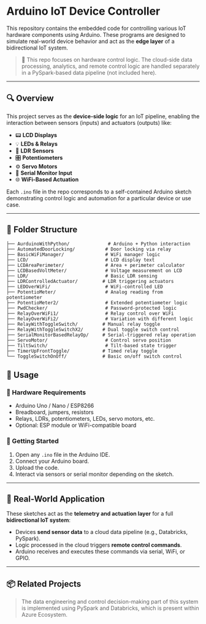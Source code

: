 # Arduino IoT Device Controller

This repository contains the embedded code for controlling various IoT hardware components using Arduino. These programs are designed to simulate real-world device behavior and act as the **edge layer** of a bidirectional IoT system.

> 🔧 This repo focuses on hardware control logic. The cloud-side data processing, analytics, and remote control logic are handled separately in a PySpark-based data pipeline (not included here).

---

## 🔍 Overview

This project serves as the **device-side logic** for an IoT pipeline, enabling the interaction between sensors (inputs) and actuators (outputs) like:

- 📟 **LCD Displays**
- 💡 **LEDs & Relays**
- 🔆 **LDR Sensors**
- 🎛️ **Potentiometers**
- ⚙️ **Servo Motors**
- 🧠 **Serial Monitor Input**
- 🌐 **WiFi-Based Actuation**

Each `.ino` file in the repo corresponds to a self-contained Arduino sketch demonstrating control logic and automation for a particular device or use case.

---

## 📁 Folder Structure

```
├── AurduinoWithPython/              # Arduino + Python interaction  
├── AutomatedDoorLocking/           # Door locking via relay  
├── BasicWiFiManager/               # WiFi manager logic  
├── LCD/                            # LCD display text  
├── LCDAreaPerimeter/               # Area + perimeter calculator  
├── LCDBasedVoltMeter/              # Voltage measurement on LCD  
├── LDR/                            # Basic LDR sensing  
├── LDRControlledActuator/         # LDR triggering actuators  
├── LEDOverWiFi/                    # WiFi-controlled LED  
├── PotentioMeter/                  # Analog reading from potentiometer  
├── PotentioMeter2/                 # Extended potentiometer logic  
├── PwdChecker/                     # Password-protected logic  
├── RelayOverWiFi1/                 # Relay control over WiFi  
├── RelayOverWiFi2/                 # Variation with different logic  
├── RelayWithToggleSwitch/         # Manual relay toggle  
├── RelayWithToggleSwitchX2/       # Dual toggle switch control  
├── SerialMonitorBasedRelayOp/     # Serial-triggered relay operation  
├── ServoMotor/                     # Control servo position  
├── TiltSwitch/                     # Tilt-based state trigger  
├── TimerUpFrontToggle/            # Timed relay toggle  
└── ToggleSwitchOnOff/             # Basic on/off switch control  
```

## 🚀 Usage

### 🔌 Hardware Requirements

- Arduino Uno / Nano / ESP8266
- Breadboard, jumpers, resistors
- Relays, LDRs, potentiometers, LEDs, servo motors, etc.
- Optional: ESP module or WiFi-compatible board

### 🧪 Getting Started

1. Open any `.ino` file in the Arduino IDE.
2. Connect your Arduino board.
3. Upload the code.
4. Interact via sensors or serial monitor depending on the sketch.

---

## 🔄 Real-World Application

These sketches act as the **telemetry and actuation layer** for a full **bidirectional IoT system**:

- Devices **send sensor data** to a cloud data pipeline (e.g., Databricks, PySpark).
- Logic processed in the cloud triggers **remote control commands**.
- Arduino receives and executes these commands via serial, WiFi, or GPIO.

---

## 📦 Related Projects

> The data engineering and control decision-making part of this system is implemented using PySpark and Databricks, which is present within Azure Ecosystem.
